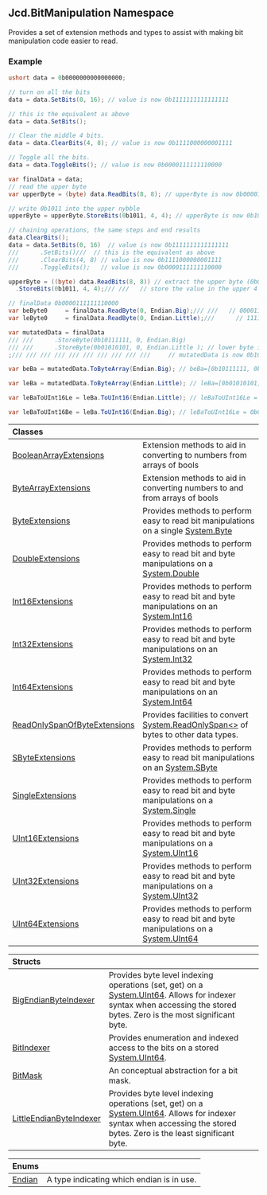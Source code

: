 ## Jcd.BitManipulation Namespace

Provides a set of extension methods and types to assist with
making bit manipulation code easier to read.

### Example

```csharp
ushort data = 0b0000000000000000;

// turn on all the bits
data = data.SetBits(0, 16); // value is now 0b1111111111111111

// this is the equivalent as above
data = data.SetBits();

// Clear the middle 4 bits.
data = data.ClearBits(4, 8); // value is now 0b1111000000001111

// Toggle all the bits.
data = data.ToggleBits(); // value is now 0b0000111111110000

var finalData = data;
// read the upper byte
var upperByte = (byte) data.ReadBits(8, 8); // upperByte is now 0b00001111

// write 0b1011 into the upper nybble
upperByte = upperByte.StoreBits(0b1011, 4, 4); // upperByte is now 0b10111111

// chaining operations, the same steps and end results
data.ClearBits();
data = data.SetBits(0, 16)  // value is now 0b1111111111111111
///      .SetBits()///  // this is the equivalent as above
///      .ClearBits(4, 8) // value is now 0b1111000000001111
///      .ToggleBits();   // value is now 0b0000111111110000

upperByte = ((byte) data.ReadBits(8, 8)) // extract the upper byte (0b00001111)
  .StoreBits(0b1011, 4, 4);/// ///   // store the value in the upper 4 bits, now upperByte is now 0b10111111

// finalData 0b0000111111110000
var beByte0     = finalData.ReadByte(0, Endian.Big);/// ///   // 00001111
var leByte0     = finalData.ReadByte(0, Endian.Little);///      // 11110000

var mutatedData = finalData
/// ///      .StoreByte(0b10111111, 0, Endian.Big)
/// ///      .StoreByte(0b01010101, 0, Endian.Little ); // lower byte is now 0b01010101
;/// /// /// /// /// /// /// /// /// ///     // mutatedData is now 0b1011111101010101

var beBa = mutatedData.ToByteArray(Endian.Big); // beBa=[0b10111111, 0b01010101]

var leBa = mutatedData.ToByteArray(Endian.Little); // leBa=[0b01010101, 0b10111111]

var leBaToUInt16Le = leBa.ToUInt16(Endian.Little); // leBaToUInt16Le = 0b1011111101010101

var leBaToUInt16Be = leBa.ToUInt16(Endian.Big); // leBaToUInt16Le = 0b0101010110111111
```

| Classes                                                                                                                                |                                                                                                                                                                                       |
|:---------------------------------------------------------------------------------------------------------------------------------------|:--------------------------------------------------------------------------------------------------------------------------------------------------------------------------------------|
| [BooleanArrayExtensions](Jcd.BitManipulation.BooleanArrayExtensions.md 'Jcd.BitManipulation.BooleanArrayExtensions')                   | Extension methods to aid in converting to numbers from arrays of bools                                                                                                                |
| [ByteArrayExtensions](Jcd.BitManipulation.ByteArrayExtensions.md 'Jcd.BitManipulation.ByteArrayExtensions')                            | Extension methods to aid in converting numbers to and from arrays of bools                                                                                                            |
| [ByteExtensions](Jcd.BitManipulation.ByteExtensions.md 'Jcd.BitManipulation.ByteExtensions')                                           | Provides methods to perform easy to read bit manipulations on a single [System.Byte](https://docs.microsoft.com/en-us/dotnet/api/System.Byte 'System.Byte')                           |
| [DoubleExtensions](Jcd.BitManipulation.DoubleExtensions.md 'Jcd.BitManipulation.DoubleExtensions')                                     | Provides methods to perform easy to read bit and byte manipulations on a [System.Double](https://docs.microsoft.com/en-us/dotnet/api/System.Double 'System.Double')                   |
| [Int16Extensions](Jcd.BitManipulation.Int16Extensions.md 'Jcd.BitManipulation.Int16Extensions')                                        | Provides methods to perform easy to read bit and byte manipulations on an [System.Int16](https://docs.microsoft.com/en-us/dotnet/api/System.Int16 'System.Int16')                     |
| [Int32Extensions](Jcd.BitManipulation.Int32Extensions.md 'Jcd.BitManipulation.Int32Extensions')                                        | Provides methods to perform easy to read bit and byte manipulations on an [System.Int32](https://docs.microsoft.com/en-us/dotnet/api/System.Int32 'System.Int32')                     |
| [Int64Extensions](Jcd.BitManipulation.Int64Extensions.md 'Jcd.BitManipulation.Int64Extensions')                                        | Provides methods to perform easy to read bit and byte manipulations on an [System.Int64](https://docs.microsoft.com/en-us/dotnet/api/System.Int64 'System.Int64')                     |
| [ReadOnlySpanOfByteExtensions](Jcd.BitManipulation.ReadOnlySpanOfByteExtensions.md 'Jcd.BitManipulation.ReadOnlySpanOfByteExtensions') | Provides facilities to convert [System.ReadOnlySpan&lt;&gt;](https://docs.microsoft.com/en-us/dotnet/api/System.ReadOnlySpan-1 'System.ReadOnlySpan`1') of bytes to other data types. |
| [SByteExtensions](Jcd.BitManipulation.SByteExtensions.md 'Jcd.BitManipulation.SByteExtensions')                                        | Provides methods to perform easy to read bit manipulations on an [System.SByte](https://docs.microsoft.com/en-us/dotnet/api/System.SByte 'System.SByte')                              |
| [SingleExtensions](Jcd.BitManipulation.SingleExtensions.md 'Jcd.BitManipulation.SingleExtensions')                                     | Provides methods to perform easy to read bit and byte manipulations on a [System.Single](https://docs.microsoft.com/en-us/dotnet/api/System.Single 'System.Single')                   |
| [UInt16Extensions](Jcd.BitManipulation.UInt16Extensions.md 'Jcd.BitManipulation.UInt16Extensions')                                     | Provides methods to perform easy to read bit and byte manipulations on a [System.UInt16](https://docs.microsoft.com/en-us/dotnet/api/System.UInt16 'System.UInt16')                   |
| [UInt32Extensions](Jcd.BitManipulation.UInt32Extensions.md 'Jcd.BitManipulation.UInt32Extensions')                                     | Provides methods to perform easy to read bit and byte manipulations on a [System.UInt32](https://docs.microsoft.com/en-us/dotnet/api/System.UInt32 'System.UInt32')                   |
| [UInt64Extensions](Jcd.BitManipulation.UInt64Extensions.md 'Jcd.BitManipulation.UInt64Extensions')                                     | Provides methods to perform easy to read bit and byte manipulations on a [System.UInt64](https://docs.microsoft.com/en-us/dotnet/api/System.UInt64 'System.UInt64')                   |

| Structs                                                                                                                 |                                                                                                                                                                                                                                                            |
|:------------------------------------------------------------------------------------------------------------------------|:-----------------------------------------------------------------------------------------------------------------------------------------------------------------------------------------------------------------------------------------------------------|
| [BigEndianByteIndexer](Jcd.BitManipulation.BigEndianByteIndexer.md 'Jcd.BitManipulation.BigEndianByteIndexer')          | Provides byte level indexing operations (set, get) on a [System.UInt64](https://docs.microsoft.com/en-us/dotnet/api/System.UInt64 'System.UInt64'). Allows for indexer syntax when accessing the stored bytes. Zero is the most significant byte.  |
| [BitIndexer](Jcd.BitManipulation.BitIndexer.md 'Jcd.BitManipulation.BitIndexer')                                        | Provides enumeration and indexed access to the bits on a stored [System.UInt64](https://docs.microsoft.com/en-us/dotnet/api/System.UInt64 'System.UInt64').                                                                                                |
| [BitMask](Jcd.BitManipulation.BitMask.md 'Jcd.BitManipulation.BitMask')                                                 | An conceptual abstraction for a bit mask.                                                                                                                                                                                                                  |
| [LittleEndianByteIndexer](Jcd.BitManipulation.LittleEndianByteIndexer.md 'Jcd.BitManipulation.LittleEndianByteIndexer') | Provides byte level indexing operations (set, get) on a [System.UInt64](https://docs.microsoft.com/en-us/dotnet/api/System.UInt64 'System.UInt64'). Allows for indexer syntax when accessing the stored bytes. Zero is the least significant byte. |

| Enums                                                                |                                           |
|:---------------------------------------------------------------------|:------------------------------------------|
| [Endian](Jcd.BitManipulation.Endian.md 'Jcd.BitManipulation.Endian') | A type indicating which endian is in use. |
